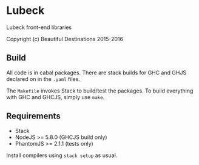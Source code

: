 
# Lubeck

Lubeck front-end libraries

Copyright (c) Beautiful Destinations 2015-2016

## Build

All code is in cabal packages. There are stack builds for GHC and GHJS declared on in the `.yaml` files.

The `Makefile` invokes Stack to build/test the packages. To build everything with GHC and GHCJS,
simply use `make`.

## Requirements

- Stack
- NodeJS >= 5.8.0 (GHCJS build only)
- PhantomJS >= 2.1.1 (tests only)

Install compilers using `stack setup` as usual.
